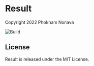 Result
======

Copyright 2022 Phokham Nonava

![Build](https://github.com/fluxroot/result/actions/workflows/build.yml/badge.svg)

License
-------
Result is released under the MIT License.
